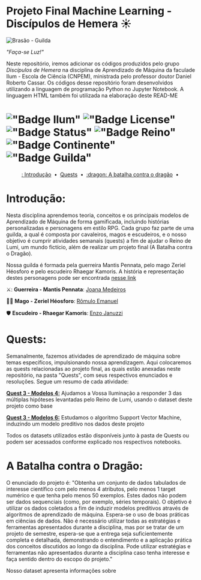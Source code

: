 #  Projeto Final Machine Learning - Discípulos de Hemera ☀️

![Brasão - Guilda](https://github.com/user-attachments/assets/5c2b390b-b0c6-47ee-9632-bc6243aa4344)

*"Faça-se Luz!"*

Neste repositório, iremos adicionar os códigos produzidos pelo grupo *Discípulos de Hemera* na disciplina de Aprendizado de Máquina da faculade Ilum - Escola de Ciência (CNPEM), ministrada pelo professor doutor Daniel Roberto Cassar. Os códigos desse repositório foram desenvolvidos utilizando a linguagem de programação Python no Jupyter Notebook. A linguagem HTML também foi utilizada na elaboração deste READ-ME

# !["Badge Ilum"](https://img.shields.io/badge/Ilum%20-%20purple) !["Badge License"](https://img.shields.io/badge/License%20-%20MIT%20-%20green) !["Badge Status"](https://img.shields.io/badge/Status-Em_constru%C3%A7%C3%A3o-yellow) !["Badge Reino"](https://img.shields.io/badge/Reino-Lumi-red) !["Badge Continente"](https://img.shields.io/badge/Continente-Senepem-blue) !["Badge Guilda"](https://img.shields.io/badge/Guilda-Discípulos_de_Hemera-white)

<p align="center">
  <a href="[#Introdução]"> : Introdução</a> &nbsp;&bull;&nbsp;
  <a href="[#Quests]">Quests</a> &nbsp;&bull;&nbsp;
  <a href="[#A batalha contra o dragão :dragon:]">:dragon: A batalha contra o dragão</a> &nbsp;&bull;&nbsp;
</p>

# Introdução:
Nesta disciplina aprendemos teoria, conceitos e os principais modelos de Aprendizado de Máquina de forma gamificada, incluindo histórias personalizadas e personagens em estilo RPG. Cada grupo faz parte de uma guilda, a qual é composta por cavaleiros, magos e escudeiros, e o nosso objetivo é cumprir atividades semanais (quests) a fim de ajudar o Reino de Lumi, um mundo fictício, além de realizar um projeto final (A Batalha contra o Dragão).

Nossa guilda é formada pela guerreira Mantis Pennata, pelo mago Zeriel Héosforo e pelo escudeiro Rhaegar Kamoris. A história e representação destes personagens pode ser encontrada <a href="https://discipulosdehemera.vercel.app/"> nesse link</a>

⚔️: **Guerreira - Mantis Pennata**: [Joana Medeiros](https://github.com/JojoMolinetes)

:mage_man: **Mago - Zeriel Héosforo**: [Rômulo Emanuel](https://github.com/Romulo177)

:shield: **Escudeiro - Rhaegar Kamoris**: [Enzo Januzzi](https://github.com/EnzoJanuzzi)

# Quests:
Semanalmente, fazemos atividades de aprendizado de máquina sobre temas específicos, impulsionando nossa aprendizagem. Aqui colocaremos as quests relacionadas ao projeto final, as quais estão anexadas neste repositório, na pasta "Quests", com seus respectivos enunciados e resoluções. Segue um resumo de cada atividade:

<a href="https://discipulosdehemera.vercel.app/"> **Quest 3 - Modelos 4:**</a> Ajudamos a Vossa Iluminação a responder 3 das múltiplas hipóteses levantadas pelo Reino de Lumi, usando o dataset deste projeto como base

<a href="https://discipulosdehemera.vercel.app/"> **Quest 3 - Modelos 6:**</a> Estudamos o algoritmo Support Vector Machine, induzindo um modelo preditivo nos dados deste projeto

Todos os datasets utilizados estão disponíveis junto à pasta de Quests ou podem ser acessados conforme explicado nos respectivos notebooks.

# A Batalha contra o Dragão:
O enunciado do projeto é: "Obtenha um conjunto de dados tabulados de interesse científico com pelo menos 4 atributos, pelo menos 1 target numérico e que tenha pelo menos 50
exemplos. Estes dados não podem ser dados sequenciais (como, por exemplo, séries temporais). O objetivo é utilizar os dados coletados a fim de induzir modelos preditivos através de algoritmos de aprendizado de máquina. Espera-se o uso de boas práticas em ciências de dados. Não é necessário utilizar todas as estratégias e ferramentas apresentados durante a disciplina, mas por se tratar de um projeto de semestre, espera-se que a entrega seja suficientemente completa e detalhada, demonstrando o entendimento e a aplicação prática dos conceitos discutidos ao longo da disciplina. Pode utilizar estratégias e ferramentas não apresentados durante a disciplina caso tenha interesse e faça sentido dentro do escopo do projeto."

Nosso dataset apresenta informações sobre

